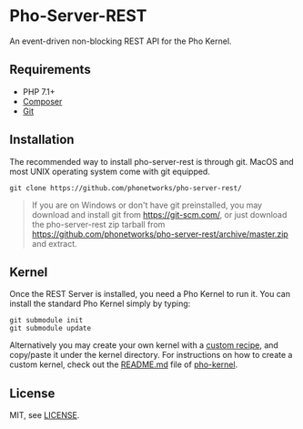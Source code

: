 # Pho-Server-REST

An event-driven non-blocking REST API for the Pho Kernel.

## Requirements

* PHP 7.1+
* [Composer](https://getcomposer.org/)
* [Git](https://git-scm.com/)

## Installation

The recommended way to install pho-server-rest is through git. MacOS and most UNIX operating system come with git equipped.

```git clone https://github.com/phonetworks/pho-server-rest/```

> If you are on Windows or don't have git preinstalled, you may download and install git from https://git-scm.com/, 
> or just download the pho-server-rest zip tarball from https://github.com/phonetworks/pho-server-rest/archive/master.zip 
> and extract.

## Kernel

Once the REST Server is installed, you need a Pho Kernel to run it. You can install the standard Pho Kernel simply by typing:

```
git submodule init
git submodule update
```

Alternatively you may create your own kernel with a [custom recipe](https://github.com/pho-recipes), and copy/paste it under the kernel directory. For instructions on how to create a custom kernel, check out the [README.md](https://github.com/phonetworks/pho-kernel/blob/master/README.md) file of [pho-kernel](https://github.com/phonetworks/pho-kernel/).

## License

MIT, see [LICENSE](https://github.com/phonetworks/pho-microkernel/blob/master/LICENSE).
